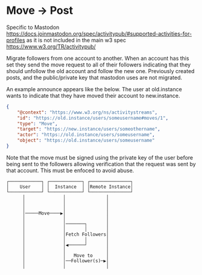 # Move -> Post

Specific to Mastodon https://docs.joinmastodon.org/spec/activitypub/#supported-activities-for-profiles as it is not included in the main w3 spec https://www.w3.org/TR/activitypub/ 

Migrate followers from one account to another. When an account has this set they send the move request to all of their followers indicating that they should unfollow the old account and follow the new one. Previously created posts, and the public/private key that mastodon uses are not migrated.

An example announce appears like the below. The user at old.instance wants to indicate that they have moved their account to new.instance.

```json
{
    "@context": "https://www.w3.org/ns/activitystreams",
    "id": "https://old.instance/users/someusername#moves/1",
    "type": "Move",
    "target": "https://new.instance/users/someothername",
    "actor": "https://old.instance/users/someusername",
    "object": "https://old.instance/users/someusername"
}
```

Note that the move must be signed using the private key of the user before being sent to the followers allowing verification that the request was sent by that account. This must be enfoced to avoid abuse.

```
┌────────────┐ ┌────────────┐ ┌───────────────┐
│    User    │ │  Instance  │ │Remote Instance│
└────────────┘ └────────────┘ └───────────────┘
      │              │               │
      │              │               │
      │              │               │
      │─────Move────▶│               │
      │              │               │
      │              │───────┐       │
      │              │       │       │
      │              │Fetch Followers│
      │              │       │       │
      │              │◀──────┘       │
      │              │               │
      │              │   Move to     │
      │              │──Follower(s)─▶│
      │              │               │
```
